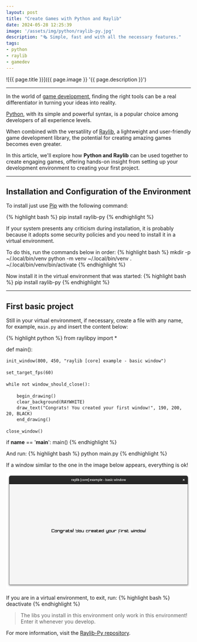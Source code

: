 ```yaml
---
layout: post
title: "Create Games with Python and Raylib"
date: 2024-05-28 12:25:39
image: '/assets/img/python/raylib-py.jpg'
description: "🗞️ Simple, fast and with all the necessary features."
tags:
- python
- raylib
- gamedev
---
```


![{{ page.title }}]({{ page.image }} '{{ page.description }}')

---

In the world of [game development](https://terminalroot.com/tags#gamedev), finding the right tools can be a real differentiator in turning your ideas into reality. 

[Python](https://terminalroot.com/tags#python), with its simple and powerful syntax, is a popular choice among developers of all experience levels. 

When combined with the versatility of [Raylib](https://terminalroot.com/tags#raylib), a lightweight and user-friendly game development library, the potential for creating amazing games becomes even greater. 

In this article, we'll explore how **Python and Raylib** can be used together to create engaging games, offering hands-on insight from setting up your development environment to creating your first project. 

---

## Installation and Configuration of the Environment
To install just use [Pip](https://pypi.org/project/pip/) with the following command:

{% highlight bash %}
pip install raylib-py
{% endhighlight %}

If your system presents any criticism during installation, it is probably because it adopts some security policies and you need to install it in a virtual environment.

To do this, run the commands below in order:
{% highlight bash %}
mkdir -p ~/.local/bin/venv
python -m venv ~/.local/bin/venv
. ~/.local/bin/venv/bin/activate
{% endhighlight %}

Now install it in the virtual environment that was started:
{% highlight bash %}
pip install raylib-py
{% endhighlight %}

---

## First basic project
Still in your virtual environment, if necessary, create a file with any name, for example, `main.py` and insert the content below:

{% highlight python %}
from raylibpy import *


def main():

    init_window(800, 450, "raylib [core] example - basic window")

    set_target_fps(60)

    while not window_should_close():

        begin_drawing()
        clear_background(RAYWHITE)
        draw_text("Congrats! You created your first window!", 190, 200, 20, BLACK)
        end_drawing()

    close_window()


if __name__ == '__main__':
    main()
{% endhighlight %}

And run:
{% highlight bash %}
python main.py
{% endhighlight %}

If a window similar to the one in the image below appears, everything is ok!

![Raylib-Py running](/assets/img/python/raylib-py-running.png) 

If you are in a virtual environment, to exit, run:
{% highlight bash %}
deactivate
{% endhighlight %}
> The libs you install in this environment only work in this environment! Enter it whenever you develop.

For more information, visit the [Raylib-Py repository](https://github.com/overdev/raylib-py).

